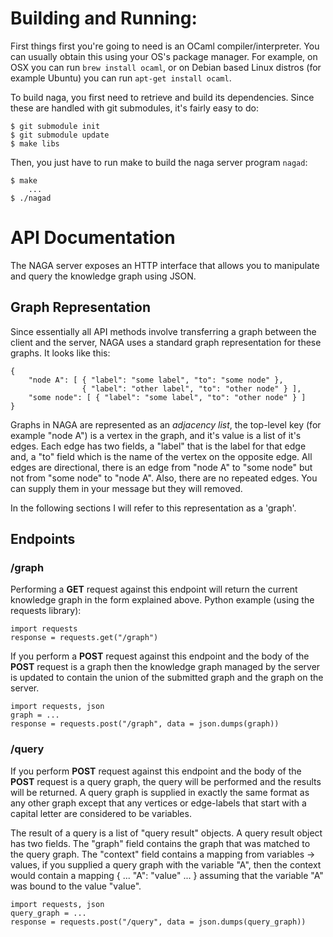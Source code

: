 # Building and Running:

First things first you're going to need is an OCaml compiler/interpreter. You
can usually obtain this using your OS's package manager. For example, on OSX
you can run `brew install ocaml`, or on Debian based Linux distros 
(for example Ubuntu) you can run `apt-get install ocaml`.

To build naga, you first need to retrieve and build its dependencies. 
Since these are handled with git submodules, it's fairly easy to do:
    
    $ git submodule init
    $ git submodule update
    $ make libs

Then, you just have to run make to build the naga server program `nagad`:

    $ make
        ...
    $ ./nagad

# API Documentation

The NAGA server exposes an HTTP interface that allows you to manipulate and
query the knowledge graph using JSON.

## Graph Representation

Since essentially all API methods involve transferring a graph between the
client and the server, NAGA uses a standard graph representation for these
graphs. It looks like this:

    {
        "node A": [ { "label": "some label", "to": "some node" },
                    { "label": "other label", "to": "other node" } ],
        "some node": [ { "label": "some label", "to": "other node" } ]
    }

Graphs in NAGA are represented as an *adjacency list*, the top-level key
(for example "node A") is a vertex in the graph, and it's value is a list
of it's edges. Each edge has two fields, a "label" that is the label for that
edge and, a "to" field which is the name of the vertex on the opposite edge.
All edges are directional, there is an edge from "node A" to "some node" but
not from "some node" to "node A". Also, there are no repeated edges. You can
supply them in your message but they will removed.

In the following sections I will refer to this representation as a 'graph'.

## Endpoints 

### /graph

Performing a __GET__  request against this endpoint will return the current
knowledge graph in the form explained above. Python example 
(using the requests library):

    import requests
    response = requests.get("/graph")

If you perform a __POST__ request against this endpoint and the body
of the __POST__ request is a graph then the knowledge graph managed by 
the server is updated to contain the union of the submitted graph and the
graph on the server.

    import requests, json
    graph = ...
    response = requests.post("/graph", data = json.dumps(graph))

### /query

If you perform __POST__ request against this endpoint and the body
of the __POST__ request is a query graph, the query will be performed and
the results will be returned. A query graph is supplied in exactly the same
format as any other graph except that any vertices or edge-labels that start
with a capital letter are considered to be variables.

The result of a query is a list of "query result" objects. A query result object
has two fields. The "graph" field contains the graph that was matched to the
query graph. The "context" field contains a mapping from variables -> values,
if you supplied a query graph with the variable "A", then the context would contain
a mapping { ... "A": "value" ... } assuming that the variable "A" was bound
to the value "value".

    import requests, json
    query_graph = ...
    response = requests.post("/query", data = json.dumps(query_graph))
